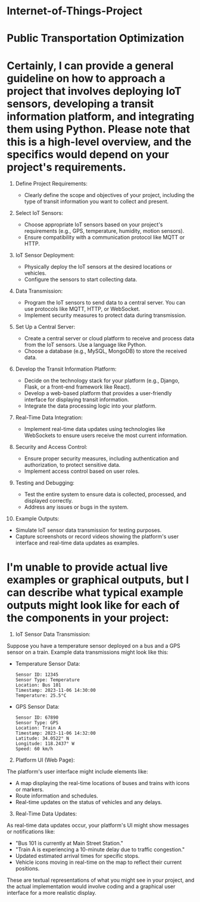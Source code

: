 # Internet-of-Things-Project
# Public Transportation Optimization

# Certainly, I can provide a general guideline on how to approach a project that involves deploying IoT sensors, developing a transit information platform, and integrating them using Python. Please note that this is a high-level overview, and the specifics would depend on your project's requirements.

1. Define Project Requirements:
   - Clearly define the scope and objectives of your project, including the type of transit information you want to collect and present.

2. Select IoT Sensors:
   - Choose appropriate IoT sensors based on your project's requirements (e.g., GPS, temperature, humidity, motion sensors).
   - Ensure compatibility with a communication protocol like MQTT or HTTP.

3. IoT Sensor Deployment:
   - Physically deploy the IoT sensors at the desired locations or vehicles.
   - Configure the sensors to start collecting data.

4. Data Transmission:
   - Program the IoT sensors to send data to a central server. You can use protocols like MQTT, HTTP, or WebSocket.
   - Implement security measures to protect data during transmission.

5. Set Up a Central Server:
   - Create a central server or cloud platform to receive and process data from the IoT sensors. Use a language like Python.
   - Choose a database (e.g., MySQL, MongoDB) to store the received data.

6. Develop the Transit Information Platform:
   - Decide on the technology stack for your platform (e.g., Django, Flask, or a front-end framework like React).
   - Develop a web-based platform that provides a user-friendly interface for displaying transit information.
   - Integrate the data processing logic into your platform.

7. Real-Time Data Integration:
   - Implement real-time data updates using technologies like WebSockets to ensure users receive the most current information.

8. Security and Access Control:
   - Ensure proper security measures, including authentication and authorization, to protect sensitive data.
   - Implement access control based on user roles.

9. Testing and Debugging:
   - Test the entire system to ensure data is collected, processed, and displayed correctly.
   - Address any issues or bugs in the system.

10. Example Outputs:
   - Simulate IoT sensor data transmission for testing purposes.
   - Capture screenshots or record videos showing the platform's user interface and real-time data updates as examples.

# I'm unable to provide actual live examples or graphical outputs, but I can describe what typical example outputs might look like for each of the components in your project:

1. IoT Sensor Data Transmission:

Suppose you have a temperature sensor deployed on a bus and a GPS sensor on a train. Example data transmissions might look like this:

- Temperature Sensor Data:
  ```
  Sensor ID: 12345
  Sensor Type: Temperature
  Location: Bus 101
  Timestamp: 2023-11-06 14:30:00
  Temperature: 25.5°C
  ```

- GPS Sensor Data:
  ```
  Sensor ID: 67890
  Sensor Type: GPS
  Location: Train A
  Timestamp: 2023-11-06 14:32:00
  Latitude: 34.0522° N
  Longitude: 118.2437° W
  Speed: 60 km/h
  ```

2. Platform UI (Web Page):

The platform's user interface might include elements like:

- A map displaying the real-time locations of buses and trains with icons or markers.
- Route information and schedules.
- Real-time updates on the status of vehicles and any delays.

3. Real-Time Data Updates:

As real-time data updates occur, your platform's UI might show messages or notifications like:

- "Bus 101 is currently at Main Street Station."
- "Train A is experiencing a 10-minute delay due to traffic congestion."
- Updated estimated arrival times for specific stops.
- Vehicle icons moving in real-time on the map to reflect their current positions.

These are textual representations of what you might see in your project, and the actual implementation would involve coding and a graphical user interface for a more realistic display.
